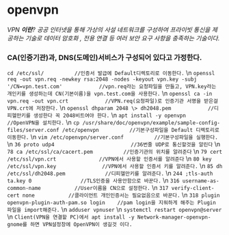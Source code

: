 # **openvpn**

_VPN __이란__?_ _공공 인터넷을 통해 가상의 사설 네트워크를 구성하여 프라이빗 통신을 제공하는 기술로 데이터 암호화 __,_ _전용 연결 등 여러 보안 요구 사항을 충족하는 기술이다__._

### CA(인증기관)과, DNS(도메인)서비스가 구성되어 있다고 가정한다.
`
cd /etc/ssl/          //인증서 발급에 Default디렉토리로 이동한다.
`
\n
`
openssl req -out vpn.req -newkey rsa:2048 -nodes -keyout vpn.key -subj '/CN=vpn.test.com'            //vpn.req라는 요청파일을 만들고, VPN.key라는 개인키를 생성하는데 CN(기본이름)을 vpn.test.com을 사용한다.
`
\n
`
openssl ca -in vpn.req -out vpn.crt            //VPN.req(요청파일)로 인증기관 서명을 받은걸 VPN.crt에 저장한다.
`
\\n
`
openssl dhparam 2048 \> dh2048.pem            //디피헬만키를 생성한다 꼭 2048비트여야 한다.
`
\n
`
apt install -y openvpn                        //OpenVPN을 설치한다.
`
\n
`
cp /usr/share/doc/openvpn/example/sample-config-files/server.conf /etc/openvpn          //기본구성파일을 Default 디렉토리로 이동한다.
`
\n
`
vim /etc/openvpn/server.conf          //기본구성파일을 실행한다.
`
\n
`
36 proto udp4                         //36번줄 UDP로 통신할것을 알린다
`
\n
`
78 ca /etc/ssl/ca/cacert.pem          //인증기관의 위치를 알려준다
`
\n
`
79 cert /etc/ssl/vpn.crt              //VPN에서 사용할 인증서를 알려준다
`
\n
`
80 key /etc/ssl/vpn.key               //VPN에서 사용할 인증서 키를 알려준다.
`
\n
`
85 dh /etc/ssl/dh2048.pem             //디피헬만키를 알려준다.
`
\n
`
244 ;tls-auth ta.key 0                //TLS인증을 사용안함으로 바꾼다.
`
\n
`
316 username-as-common-name           //User이름을 CN으로 설정한다.
`
\n
`
317 verify-client-cert none           //클라이언트 개인인증서는 필요없음으로 바꾼다.
`
\n
`
318 plugin openvpn-plugin-auth-pam.so login    //pam login을 지워하게 해주는 Plugin 파일을 import해준다.
`
\n
`
adduser vpnuser
`
\n
`
systemctl restart openvpn@server
`
\n
`
Client(VPN을 연결할 PC)에서 apt install -y Network-manager-openvpn-gnome를 하면 VPN설정창에 OpenVPN이 생길것 이다.
`
